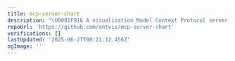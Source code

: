 ```yaml
---
title: mcp-server-chart
description: "\U0001F916 A visualization Model Context Protocol server for generating 25+ visual charts using @antvis."
repoUrl: 'https://github.com/antvis/mcp-server-chart'
verifications: []
lastUpdated: '2025-06-27T00:21:12.456Z'
ogImage: ''
---
```


